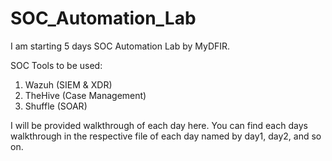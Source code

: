 # SOC_Automation_Lab
I am starting 5 days SOC Automation Lab by MyDFIR.

SOC Tools to be used: 
1) Wazuh (SIEM & XDR)
2) TheHive (Case Management)
3) Shuffle (SOAR)

I will be provided walkthrough of each day here.
You can find each days walkthrough in the respective file of each day named by day1, day2, and so on.
